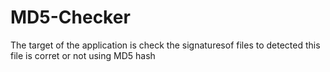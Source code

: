 MD5-Checker
===========

The target of the application is check the signaturesof files to detected this file is corret or not using MD5 hash
